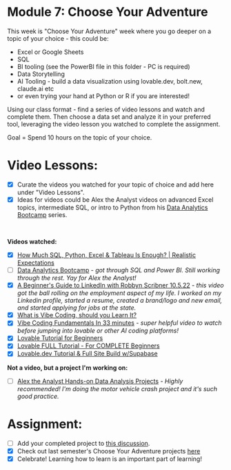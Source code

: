 # Module 7: Choose Your Adventure 

This week is "Choose Your Adventure" week where you go deeper on a topic of your choice - this could be:

* Excel or Google Sheets
* SQL
* BI tooling (see the PowerBI file in this folder - PC is required)
* Data Storytelling
* AI Tooling - build a data visualization using lovable.dev, bolt.new, claude.ai etc
* or even trying your hand at Python or R if you are interested! 

Using our class format  - find a series of video lessons and watch and complete them. Then choose a data set and analyze it in your preferred tool, leveraging the video lesson you watched to complete the assignment. 

Goal = Spend 10 hours on the topic of your choice. 

# Video Lessons: 

- [X] Curate the videos you watched for your topic of choice and add here under "Video Lessons".
- [X] Ideas for videos could be Alex the Analyst videos on advanced Excel topics, intermediate SQL, or intro to Python from his [Data Analytics Bootcamp](https://www.youtube.com/watch?v=PSNXoAs2FtQ) series.

<br>  

**Videos watched:**   

- [X] [How Much SQL, Python, Excel & Tableau Is Enough? | Realistic Expectations](https://youtu.be/pMQSgriJqR8?si=PMLdOlHn4clVygAP)
- [ ] [Data Analytics Bootcamp](https://www.youtube.com/watch?v=PSNXoAs2FtQ) - *got through SQL and Power BI. Still working through the rest. Yay for Alex the Analyst!*
- [X] [A Beginner's Guide to LinkedIn with Robbyn Scribner 10.5.22](https://youtu.be/LDqhzq9mRP4?si=nB4AwNogfHBLESq1) - *this video got the ball rolling on the employment aspect of my life. I worked on my Linkedin profile, started a resume, created a brand/logo and new email, and started applying for jobs at the state.*
- [X] [What is Vibe Coding, should you Learn It?](https://youtu.be/Fky04OXWaxY?si=JqSZ6G_uYklfmOaq)
- [X] [Vibe Coding Fundamentals In 33 minutes](https://youtu.be/iLCDSY2XX7E?si=hF2_w3djSc7hDkry) - *super helpful video to watch before jumping into lovable or other AI coding platforms!*
- [X] [Lovable Tutorial for Beginners](https://youtu.be/6VejFu1nEYs?si=e9nI7hhyD8jiCkpi)
- [X] [Lovable FULL Tutorial - For COMPLETE Beginners](https://youtu.be/YLjopoEnPi8?si=askhAGlHU0SPFUey)
- [X] [Lovable.dev Tutorial & Full Site Build w/Supabase ](https://youtu.be/2MYwWu4u_ZM?si=t__pL0eA-SkqC_h1)

**Not a video, but a project I'm working on:**

- [ ] [Alex the Analyst Hands-on Data Analysis Projects](https://www.analystbuilder.com/projects) - *Highly recommended! I'm doing the motor vehicle crash project and it's such good practice.*


# Assignment: 

- [ ] Add your completed project to [this discussion](https://github.com/Tech-Moms/data_ai_fall_2025/discussions/64).
- [X] Check out last semester's Choose Your Adventure projects [here](https://github.com/Tech-Moms/data-analytics-winter-2025/discussions/197)
- [X] Celebrate! Learning how to learn is an important part of learning! 
